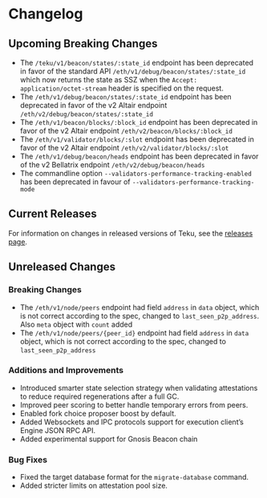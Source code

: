 
# Changelog

## Upcoming Breaking Changes
- The `/teku/v1/beacon/states/:state_id` endpoint has been deprecated in favor of the standard API `/eth/v1/debug/beacon/states/:state_id` which now returns the state as SSZ when the `Accept: application/octet-stream` header is specified on the request.
- The `/eth/v1/debug/beacon/states/:state_id` endpoint has been deprecated in favor of the v2 Altair endpoint `/eth/v2/debug/beacon/states/:state_id`
- The `/eth/v1/beacon/blocks/:block_id` endpoint has been deprecated in favor of the v2 Altair endpoint `/eth/v2/beacon/blocks/:block_id`
- The `/eth/v1/validator/blocks/:slot` endpoint has been deprecated in favor of the v2 Altair endpoint `/eth/v2/validator/blocks/:slot`
- The `/eth/v1/debug/beacon/heads` endpoint has been deprecated in favor of the v2 Bellatrix endpoint `/eth/v2/debug/beacon/heads`
- The commandline option `--validators-performance-tracking-enabled` has been deprecated in favour of `--validators-performance-tracking-mode`
 
## Current Releases
For information on changes in released versions of Teku, see the [releases page](https://github.com/ConsenSys/teku/releases).

## Unreleased Changes

### Breaking Changes
- The `/eth/v1/node/peers` endpoint had field `address` in `data` object, which is not correct according to the spec, changed to `last_seen_p2p_address`. Also `meta` object with `count` added
- The `/eth/v1/node/peers/{peer_id}` endpoint had field `address` in `data` object, which is not correct according to the spec, changed to `last_seen_p2p_address`

### Additions and Improvements
- Introduced smarter state selection strategy when validating attestations to reduce required regenerations after a full GC.
- Improved peer scoring to better handle temporary errors from peers.
- Enabled fork choice proposer boost by default.
- Added Websockets and IPC protocols support for execution client’s Engine JSON RPC API.
- Added experimental support for Gnosis Beacon chain

### Bug Fixes
- Fixed the target database format for the `migrate-database` command.
- Added stricter limits on attestation pool size. 